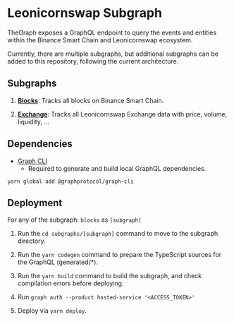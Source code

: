 # Leonicornswap Subgraph

TheGraph exposes a GraphQL endpoint to query the events and entities within the Binance Smart Chain and Leonicornswap ecosystem.

Currently, there are multiple subgraphs, but additional subgraphs can be added to this repository, following the current architecture.

## Subgraphs

1. **[Blocks](https://thegraph.com/hosted-service/subgraph/crypto0390/bscblocks)**: Tracks all blocks on Binance Smart Chain.

2. **[Exchange](https://thegraph.com/hosted-service/subgraph/crypto0390/leonicornexchange)**: Tracks all Leonicornswap Exchange data with price, volume, liquidity, ...

## Dependencies

- [Graph CLI](https://github.com/graphprotocol/graph-cli)
    - Required to generate and build local GraphQL dependencies.

```shell
yarn global add @graphprotocol/graph-cli
```

## Deployment

For any of the subgraph: `blocks` as `[subgraph]`

1. Run the `cd subgraphs/[subgraph]` command to move to the subgraph directory.

2. Run the `yarn codegen` command to prepare the TypeScript sources for the GraphQL (generated/*).

3. Run the `yarn build` command to build the subgraph, and check compilation errors before deploying.

4. Run `graph auth --product hosted-service '<ACCESS_TOKEN>'`

5. Deploy via `yarn deploy`.

